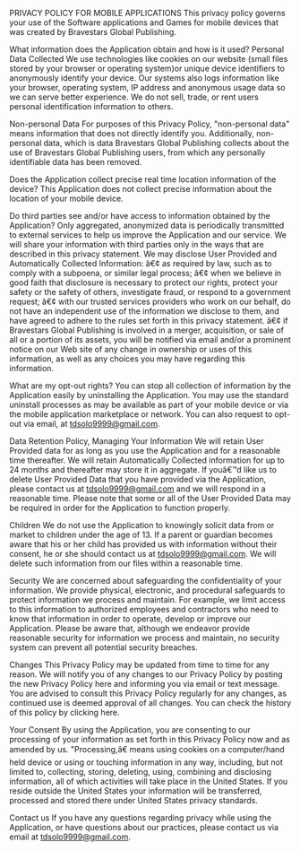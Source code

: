 PRIVACY POLICY FOR MOBILE APPLICATIONS
This privacy policy governs your use of the Software applications and Games for mobile devices that was created by Bravestars Global Publishing.
 
What information does the Application obtain and how is it used?
Personal Data Collected
We use technologies like cookies on our website (small files stored by your browser or operating system)or unique device identifiers to anonymously identify your device. Our systems also logs information like your browser, operating system, IP address and anonymous usage data so we can serve better experience. We do not sell, trade, or rent users personal identification information to others.

Non-personal Data
For purposes of this Privacy Policy, "non-personal data" means information that does not directly identify you. Additionally, non-personal data, which is data Bravestars Global Publishing collects about the use of Bravestars Global Publishing users, from which any personally identifiable data has been removed.

Does the Application collect precise real time location information of the device?
This Application does not collect precise information about the location of your mobile device.  

Do third parties see and/or have access to information obtained by the Application?
Only aggregated, anonymized data is periodically transmitted to external services to help us improve the Application and our service. We will share your information with third parties only in the ways that are described in this privacy statement.
We may disclose User Provided and Automatically Collected Information:
â€¢ as required by law, such as to comply with a subpoena, or similar legal process;
â€¢ when we believe in good faith that disclosure is necessary to protect our rights, protect your safety or the safety of others, investigate fraud, or respond to a government request;
â€¢ with our trusted services providers who work on our behalf, do not have an independent use of the information we disclose to them, and have agreed to adhere to the rules set forth in this privacy statement.
â€¢ if Bravestars Global Publishing is involved in a merger, acquisition, or sale of all or a portion of its assets, you will be notified via email and/or a prominent notice on our Web site of any change in ownership or uses of this information, as well as any choices you may have regarding this information.
 
What are my opt-out rights?
You can stop all collection of information by the Application easily by uninstalling the Application. You may use the standard uninstall processes as may be available as part of your mobile device or via the mobile application marketplace or network. You can also request to opt-out via email, at  tdsolo9999@gmail.com.
 
Data Retention Policy, Managing Your Information
We will retain User Provided data for as long as you use the Application and for a reasonable time thereafter. We will retain Automatically Collected information for up to 24 months and thereafter may store it in aggregate. If youâ€™d like us to delete User Provided Data that you have provided via the Application, please contact us at  tdsolo9999@gmail.com and we will respond in a reasonable time. Please note that some or all of the User Provided Data may be required in order for the Application to function properly.
 
Children
We do not use the Application to knowingly solicit data from or market to children under the age of 13. If a parent or guardian becomes aware that his or her child has provided us with information without their consent, he or she should contact us at  tdsolo9999@gmail.com. We will delete such information from our files within a reasonable time.
 
Security
We are concerned about safeguarding the confidentiality of your information. We provide physical, electronic, and procedural safeguards to protect information we process and maintain. For example, we limit access to this information to authorized employees and contractors who need to know that information in order to operate, develop or improve our Application. Please be aware that, although we endeavor provide reasonable security for information we process and maintain, no security system can prevent all potential security breaches.
 
Changes
This Privacy Policy may be updated from time to time for any reason. We will notify you of any changes to our Privacy Policy by posting the new Privacy Policy here and informing you via email or text message. You are advised to consult this Privacy Policy regularly for any changes, as continued use is deemed approval of all changes. You can check the history of this policy by clicking here.
 
Your Consent
By using the Application, you are consenting to our processing of your information as set forth in this Privacy Policy now and as amended by us. "Processing,â€ means using cookies on a computer/hand held device or using or touching information in any way, including, but not limited to, collecting, storing, deleting, using, combining and disclosing information, all of which activities will take place in the United States. If you reside outside the United States your information will be transferred, processed and stored there under United States privacy standards. 
 
Contact us
If you have any questions regarding privacy while using the Application, or have questions about our practices, please contact us via email at tdsolo9999@gmail.com.
